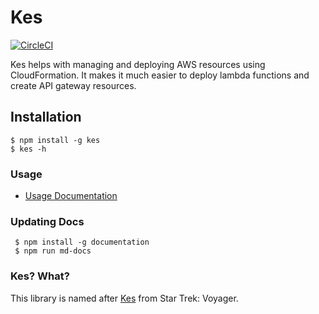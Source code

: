 # Kes

[![CircleCI](https://circleci.com/gh/developmentseed/kes/tree/master.svg?style=svg)](https://circleci.com/gh/developmentseed/kes/tree/master)

Kes helps with managing and deploying AWS resources using CloudFormation. It makes it much easier to deploy lambda functions and create API gateway resources.

## Installation

    $ npm install -g kes
    $ kes -h

### Usage

- [Usage Documentation](https://devseed.com/kes)

### Updating Docs

     $ npm install -g documentation
     $ npm run md-docs

### Kes? What?

This library is named after [Kes](https://en.wikipedia.org/wiki/Kes_(Star_Trek)) from Star Trek: Voyager.
